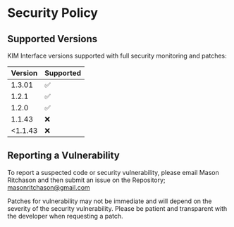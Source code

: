 # Security Policy

## Supported Versions

KIM Interface versions supported with full security monitoring and patches: 

| Version | Supported          |
| ------- | ------------------ |
| 1.3.01  | :white_check_mark: |
| 1.2.1   | :white_check_mark: |
| 1.2.0   | :white_check_mark: |
| 1.1.43  | :x:                |
| <1.1.43 | :x:                |

## Reporting a Vulnerability

To report a suspected code or security vulnerability, please email Mason Ritchason and then submit an issue on the Repository;
masonritchason@gmail.com

Patches for vulnerability may not be immediate and will depend on the severity of the security vulnerability. 
Please be patient and transparent with the developer when requesting a patch.
